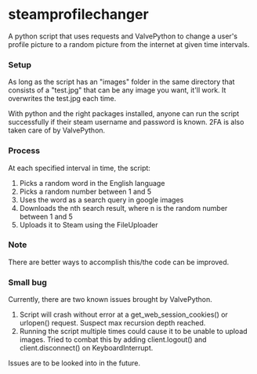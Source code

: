 # steamprofilechanger
A python script that uses requests and ValvePython to change a user's profile picture to a random picture from the internet at given time intervals.

### Setup
As long as the script has an "images" folder in the same directory that consists of a "test.jpg" that can be any image you want, it'll work. It overwrites the test.jpg each time.

With python and the right packages installed, anyone can run the script successfully if their steam username and password is known. 2FA is also taken care of by ValvePython.

### Process
At each specified interval in time, the script:

1) Picks a random word in the English language
2) Picks a random number between 1 and 5
3) Uses the word as a search query in google images
4) Downloads the nth search result, where n is the random number between 1 and 5
5) Uploads it to Steam using the FileUploader

### Note
There are better ways to accomplish this/the code can be improved.

### Small bug
Currently, there are two known issues brought by ValvePython.
 1. Script will crash without error at a get_web_session_cookies() or urlopen() request. Suspect max recursion depth reached.
 2. Running the script multiple times could cause it to be unable to upload images. Tried to combat this by adding client.logout() and client.disconnect() on KeyboardInterrupt.

Issues are to be looked into in the future.
